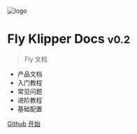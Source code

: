 ![logo](/logo.svg)
 
# Fly Klipper Docs <small>v0.2</small>
 
> Fly 文档
 
- 产品文档
- 入门教程
- 常见问题
- 进阶教程
- 基础配置

[Github](https://github.com/kluoyun/klipper-docs/)
[开始](README)